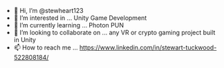 - 👋 Hi, I’m @stewheart123
- 👀 I’m interested in ... Unity Game Development
- 🌱 I’m currently learning ... Photon PUN
- 💞️ I’m looking to collaborate on ... any VR or crypto gaming project built in Unity
- 📫 How to reach me ... https://www.linkedin.com/in/stewart-tuckwood-522808184/

<!---
stewheart123/stewheart123 is a ✨ special ✨ repository because its `README.md` (this file) appears on your GitHub profile.
You can click the Preview link to take a look at your changes.
--->
